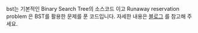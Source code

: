 bst는 기본적인 Binary Search Tree의 소스코드 이고
Runaway reservation problem 은 BST를 활용한 문제를 푼 코드입니다.
자세한 내용은 [블로그](https://chatsh1re.github.io/algorithms/2021/04/14/tree-01-BST.html) 를 참고해 주세요.
